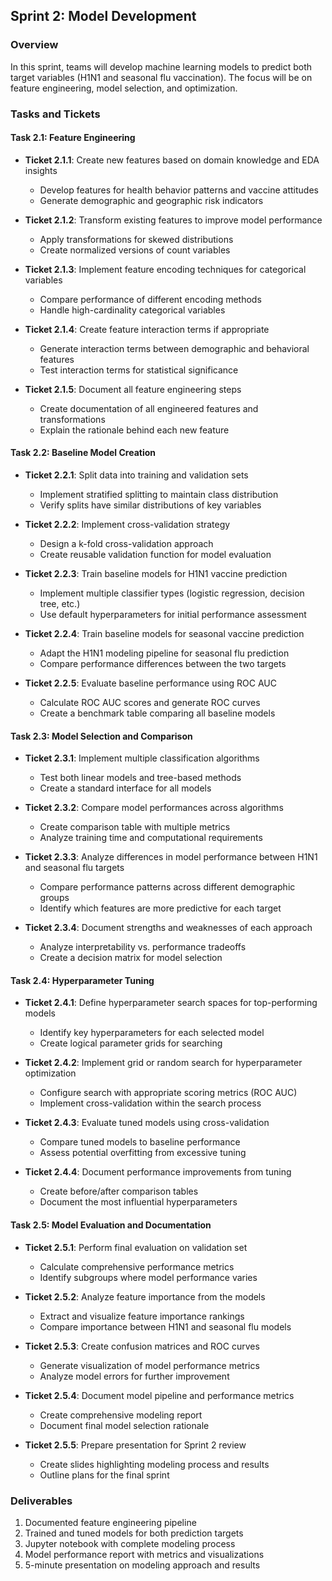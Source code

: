 
## Sprint 2: Model Development

### Overview
In this sprint, teams will develop machine learning models to predict both target variables (H1N1 and seasonal flu vaccination). The focus will be on feature engineering, model selection, and optimization.

### Tasks and Tickets

#### Task 2.1: Feature Engineering
- **Ticket 2.1.1**: Create new features based on domain knowledge and EDA insights
  - Develop features for health behavior patterns and vaccine attitudes
  - Generate demographic and geographic risk indicators
  
- **Ticket 2.1.2**: Transform existing features to improve model performance
  - Apply transformations for skewed distributions
  - Create normalized versions of count variables
  
- **Ticket 2.1.3**: Implement feature encoding techniques for categorical variables
  - Compare performance of different encoding methods
  - Handle high-cardinality categorical variables
  
- **Ticket 2.1.4**: Create feature interaction terms if appropriate
  - Generate interaction terms between demographic and behavioral features
  - Test interaction terms for statistical significance
  
- **Ticket 2.1.5**: Document all feature engineering steps
  - Create documentation of all engineered features and transformations
  - Explain the rationale behind each new feature

#### Task 2.2: Baseline Model Creation
- **Ticket 2.2.1**: Split data into training and validation sets
  - Implement stratified splitting to maintain class distribution
  - Verify splits have similar distributions of key variables
  
- **Ticket 2.2.2**: Implement cross-validation strategy
  - Design a k-fold cross-validation approach
  - Create reusable validation function for model evaluation
  
- **Ticket 2.2.3**: Train baseline models for H1N1 vaccine prediction
  - Implement multiple classifier types (logistic regression, decision tree, etc.)
  - Use default hyperparameters for initial performance assessment
  
- **Ticket 2.2.4**: Train baseline models for seasonal vaccine prediction
  - Adapt the H1N1 modeling pipeline for seasonal flu prediction
  - Compare performance differences between the two targets
  
- **Ticket 2.2.5**: Evaluate baseline performance using ROC AUC
  - Calculate ROC AUC scores and generate ROC curves
  - Create a benchmark table comparing all baseline models

#### Task 2.3: Model Selection and Comparison
- **Ticket 2.3.1**: Implement multiple classification algorithms
  - Test both linear models and tree-based methods
  - Create a standard interface for all models
  
- **Ticket 2.3.2**: Compare model performances across algorithms
  - Create comparison table with multiple metrics
  - Analyze training time and computational requirements
  
- **Ticket 2.3.3**: Analyze differences in model performance between H1N1 and seasonal flu targets
  - Compare performance patterns across different demographic groups
  - Identify which features are more predictive for each target
  
- **Ticket 2.3.4**: Document strengths and weaknesses of each approach
  - Analyze interpretability vs. performance tradeoffs
  - Create a decision matrix for model selection

#### Task 2.4: Hyperparameter Tuning
- **Ticket 2.4.1**: Define hyperparameter search spaces for top-performing models
  - Identify key hyperparameters for each selected model
  - Create logical parameter grids for searching
  
- **Ticket 2.4.2**: Implement grid or random search for hyperparameter optimization
  - Configure search with appropriate scoring metrics (ROC AUC)
  - Implement cross-validation within the search process
  
- **Ticket 2.4.3**: Evaluate tuned models using cross-validation
  - Compare tuned models to baseline performance
  - Assess potential overfitting from excessive tuning
  
- **Ticket 2.4.4**: Document performance improvements from tuning
  - Create before/after comparison tables
  - Document the most influential hyperparameters

#### Task 2.5: Model Evaluation and Documentation
- **Ticket 2.5.1**: Perform final evaluation on validation set
  - Calculate comprehensive performance metrics
  - Identify subgroups where model performance varies
  
- **Ticket 2.5.2**: Analyze feature importance from the models
  - Extract and visualize feature importance rankings
  - Compare importance between H1N1 and seasonal flu models
  
- **Ticket 2.5.3**: Create confusion matrices and ROC curves
  - Generate visualization of model performance metrics
  - Analyze model errors for further improvement
  
- **Ticket 2.5.4**: Document model pipeline and performance metrics
  - Create comprehensive modeling report
  - Document final model selection rationale
  
- **Ticket 2.5.5**: Prepare presentation for Sprint 2 review
  - Create slides highlighting modeling process and results
  - Outline plans for the final sprint

### Deliverables
1. Documented feature engineering pipeline
2. Trained and tuned models for both prediction targets
3. Jupyter notebook with complete modeling process
4. Model performance report with metrics and visualizations
5. 5-minute presentation on modeling approach and results
